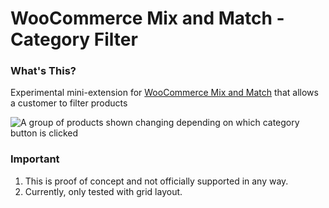 # WooCommerce Mix and Match - Category Filter

### What's This?

Experimental mini-extension for [WooCommerce Mix and Match](https://woocommerce.com/products/woocommerce-mix-and-match-products//) that allows a customer to filter products 

![A group of products shown changing depending on which category button is clicked](https://user-images.githubusercontent.com/507025/53804881-ff6f5080-3f8b-11e9-8d13-3207df6f3a75.gif)

### Important

1. This is proof of concept and not officially supported in any way.
2. Currently, only tested with grid layout.
